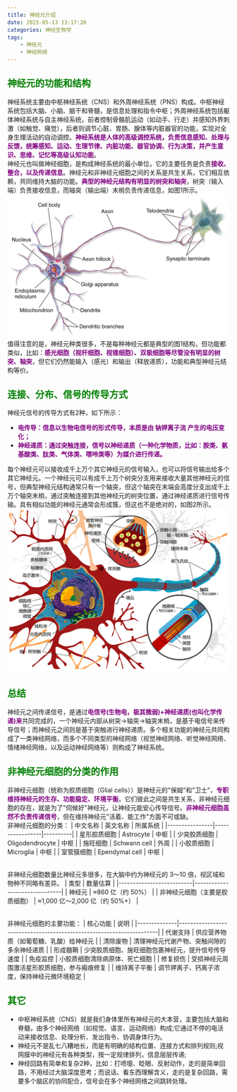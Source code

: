 ```yaml
---
title: 神经元介绍
date: 2025-05-13 13:17:20
categories: 神经生物学
tags: 
    - 神经元
    - 神经网络
---
```

## <span style="color:green">神经元的功能和结构</span>
神经系统主要由中枢神经系统（CNS）和外周神经系统（PNS）构成。中枢神经系统包括大脑、小脑、脑干和脊髓，是信息处理和指令中枢；外周神经系统包括躯体神经系统与自主神经系统，前者控制骨骼肌运动（如动手、行走）并感知外界刺激（如触觉、痛觉），后者则调节心脏、胃肠、腺体等内脏器官的功能，实现对全身生理活动的自动调控。<span style="color:purple">**神经系统是人体的高级调控系统，负责信息感知、处理与反馈，统筹感知、运动、生理节律、内脏功能、器官协调、行为决策，并产生意识、思维、记忆等高级认知功能**</span>。 <br >
神经元也叫做神经细胞，是构成神经系统的最小单位，它的主要任务是负责<span style="color:purple">**接收、整合，以及传递信息**</span>。神经元和非神经元细胞之间的关系是共生关系，它们相互依赖，共同维持大脑的功能。<span style="color:purple">**典型的神经元结构有明显的树突和轴突**</span>，树突（输入端）负责接收信息，而轴突（输出端）末梢负责传递信息，如图1所示。
![图1-典型的神经元结构](https://github.com/gaoxianglong/blog/blob/master/imgs/Neuron.png?raw=true)
值得注意的是，神经元种类很多，不是每种神经元都是典型的图1结构，但功能都类似，比如：<span style="color:purple">**感光细胞（视杆细胞、视锥细胞）、双极细胞等尽管没有明显的树突、轴突**</span>，但它们仍然能输入（感光）和输出（释放递质），功能和典型神经元结构等价。
## <span style="color:green">连接、分布、信号的传导方式</span>
神经元信号的传导方式有2种，如下所示：
- <span style="color:purple">**电传导：信息以生物电信号的形式传导，本质是由 钠钾离子流 产生的电压变化；**</span>
- <span style="color:purple">**神经递质：通过突触连接，信号以神经递质（一种化学物质，比如：胺类、氨基酸类、肽类、气体类、嘌呤类等）为媒介进行传递。**</span>

每个神经元可以接收成千上万个其它神经元的信号输入，也可以将信号输出给多个其它神经元。一个神经元可以有成千上万个树突分支用来接收大量其他神经元的信号，但典型神经元结构通常只有一个轴突，但这个轴突在末端会高度分支出成千上万个轴突末梢，通过突触连接到其他神经元的树突位置，通过神经递质进行信号传输。具有相似功能的神经元通常会形成簇，但这也不是绝对的，如图2所示。
![图2-神经元信号传导方式](https://github.com/gaoxianglong/blog/blob/master/imgs/%E6%88%AA%E5%B1%8F2025-05-13%2013.52.06.png?raw=true)
## <span style="color:green">总结</span>
神经元之间传递信号，是通过<span style="color:purple">**电信号(生物电，极其微弱)+神经递质(也叫化学传递)来**</span>共同完成的，一个神经元内部从树突->轴突->轴突末梢，是基于电信号来传导信号；而神经元之间则是基于突触进行神经递质。多个相关功能的神经元共同构成了一类神经网络，而多个不同类型的神经网络（视觉神经网络、听觉神经网络、情绪神经网络，以及运动神经网络等）则构成了神经系统。
## <span style="color:green">非神经元细胞的分类的作用</span>
非神经元细胞（统称为胶质细胞（Glial cells））是神经元的"保姆"和"卫士"，<span style="color:purple">**专职维持神经元的生存、功能稳定、环境平衡**</span>。它们彼此之间是共生关系，非神经元细胞的存在，就是为了"伺候好"神经元，让神经元能安心传导信号。<span style="color:purple">**非神经元细胞虽然不负责传递信号**</span>，但在维持神经元"活着、能工作"方面不可或缺。<br>
非神经元细胞的分类：
| 中文名称       | 英文名称        | 所属系统 |
|----------------|-----------------|----------|
| 星形胶质细胞   | Astrocyte       | 中枢     |
| 少突胶质细胞   | Oligodendrocyte | 中枢     |
| 施旺细胞       | Schwann cell    | 外周     |
| 小胶质细胞     | Microglia       | 中枢     |
| 室管膜细胞     | Ependymal cell  | 中枢     |

<br>非神经元细胞数量比神经元多很多，在大脑中约为神经元的 3～10 倍，视区域和物种不同略有差异。
| 类型                     | 数量估算                       |
|--------------------------|-------------------------------|
| 神经元                   | ≈860 亿（约 50%）             |
| 非神经元细胞（主要是胶质细胞） | ≈1,000 亿～2,000 亿（约 50%+） |

<br>非神经元细胞的主要功能：
| 核心功能         | 说明                                                                 |
|--------------|----------------------------------------------------------------------|
| 代谢支持     | 供应营养物质（如葡萄糖、乳酸）给神经元                              |
| 清除废物     | 清理神经元代谢产物、突触间隙的多余神经递质                          |
| 形成髓鞘     | 少突胶质细胞、施旺细胞包裹神经元，提升信号传导速度                  |
| 免疫监控     | 小胶质细胞清除病原体、死亡细胞                                      |
| 修复损伤     | 受损神经元周围激活星形胶质细胞，参与瘢痕修复                        |
| 维持离子平衡 | 调节钾离子、钙离子浓度，保持神经元微环境稳定                      |


## <span style="color:green">其它</span>
- 中枢神经系统（CNS）就是我们身体里所有神经元的大本营，主要包括大脑和脊髓，由多个神经网络（如视觉、语言、运动网络）构成;它通过不停的电活动来接收信息、处理分析、发出指令、协调身体行为。
- 神经元不是乱七八糟地长，而是有明确的结构位置、连接方式和排列规则;视网膜中的神经元有各种类型，按一定规律排列，信息层层传递;
- 神经回路有简单和复杂2种，比如：打喷嚏、眨眼、反射动作，走的是简单回路，不用经过大脑深度思考；而说话、看东西理解含义，走的是复杂回路，需要多个脑区的协同配合，信号会在多个神经网络之间跳转处理。

